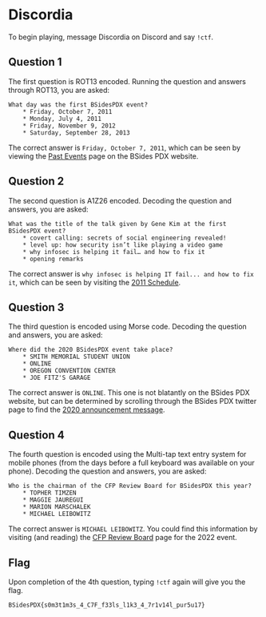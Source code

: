 # Discordia

To begin playing, message Discordia on Discord and say `!ctf`.

## Question 1

The first question is ROT13 encoded. Running the question and answers through ROT13, you are asked:

```
What day was the first BSidesPDX event?
    * Friday, October 7, 2011
    * Monday, July 4, 2011
    * Friday, November 9, 2012
    * Saturday, September 28, 2013
```

The correct answer is `Friday, October 7, 2011`, which can be seen by viewing the [Past Events](https://bsidespdx.org/about/past-events.html) page on the BSides PDX website.

## Question 2

The second question is A1Z26 encoded. Decoding the question and answers, you are asked:

```
What was the title of the talk given by Gene Kim at the first BSidesPDX event?
    * covert calling: secrets of social engineering revealed!
    * level up: how security isn’t like playing a video game
    * why infosec is helping it fail… and how to fix it
    * opening remarks
```

The correct answer is `why infosec is helping IT fail... and how to fix it`, which can be seen by visiting the [2011 Schedule](https://bsidespdx.org/events/2011/schedule.html).

## Question 3

The third question is encoded using Morse code. Decoding the question and answers, you are asked:

```
Where did the 2020 BSidesPDX event take place?
    * SMITH MEMORIAL STUDENT UNION
    * ONLINE
    * OREGON CONVENTION CENTER
    * JOE FITZ'S GARAGE
```

The correct answer is `ONLINE`. This one is not blatantly on the BSides PDX website, but can be determined by scrolling through the BSides PDX twitter page to find the [2020 announcement message](https://twitter.com/BSidesPDX/status/1319371524793655300).

## Question 4

The fourth question is encoded using the Multi-tap text entry system for mobile phones (from the days before a full keyboard was available on your phone). Decoding the question and answers, you are asked:

```
Who is the chairman of the CFP Review Board for BSidesPDX this year?
    * TOPHER TIMZEN
    * MAGGIE JAUREGUI
    * MARION MARSCHALEK
    * MICHAEL LEIBOWITZ
```

The correct answer is `MICHAEL LEIBOWITZ`. You could find this information by visiting (and reading) the [CFP Review Board](https://bsidespdx.org/events/2022/review-board.html) page for the 2022 event.

## Flag

Upon completion of the 4th question, typing `!ctf` again will give you the flag.

`BSidesPDX{s0m3t1m3s_4_C7F_f33ls_l1k3_4_7r1v14l_pur5u17}`
